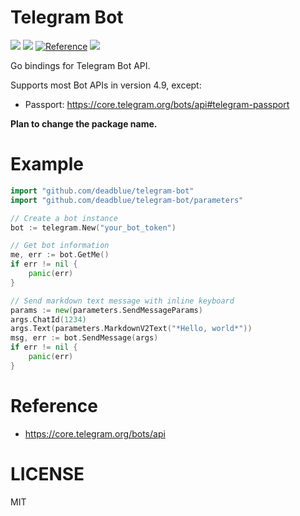 # Telegram Bot

![](https://img.shields.io/badge/Release-v0.0.5-brightgreen.svg?style=flat-square)
![](https://img.shields.io/badge/Develop-v0.1.0-orange.svg?style=flat-square)
[![Reference](https://img.shields.io/badge/Go-Reference-blue.svg?style=flat-square)](https://pkg.go.dev/github.com/deadblue/telegroid)
![](https://img.shields.io/github/license/deadblue/telegram-bot?style=flat-square)

Go bindings for Telegram Bot API.

Supports most Bot APIs in version 4.9, except:

* Passport: https://core.telegram.org/bots/api#telegram-passport

**Plan to change the package name.**

# Example

```Go
import "github.com/deadblue/telegram-bot"
import "github.com/deadblue/telegram-bot/parameters"

// Create a bot instance
bot := telegram.New("your_bot_token")

// Get bot information
me, err := bot.GetMe()
if err != nil {
    panic(err)
}

// Send markdown text message with inline keyboard
params := new(parameters.SendMessageParams)
args.ChatId(1234)
args.Text(parameters.MarkdownV2Text("*Hello, world*"))
msg, err := bot.SendMessage(args)
if err != nil {
    panic(err)
}
```

# Reference

* https://core.telegram.org/bots/api

# LICENSE

MIT